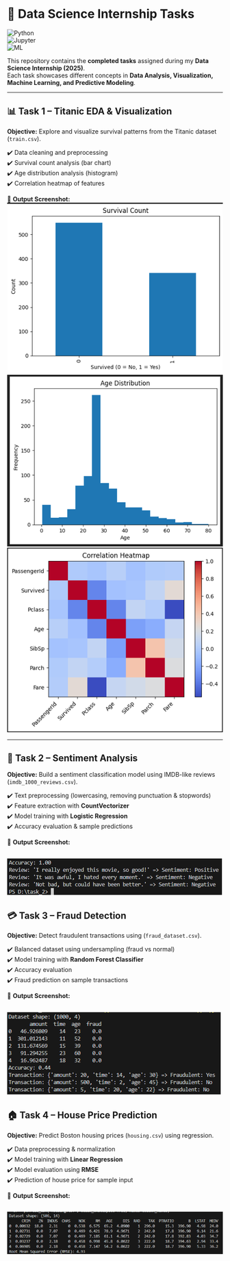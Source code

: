 # 🚀 Data Science Internship Tasks  

![Python](https://img.shields.io/badge/Python-3.8+-blue.svg)  
![Jupyter](https://img.shields.io/badge/Jupyter-Notebook-orange.svg)  
![ML](https://img.shields.io/badge/Machine%20Learning-ScikitLearn-green.svg)  

This repository contains the **completed tasks** assigned during my **Data Science Internship (2025)**.  
Each task showcases different concepts in **Data Analysis, Visualization, Machine Learning, and Predictive Modeling**.  

---

## 📊 Task 1 – Titanic EDA & Visualization  
**Objective:** Explore and visualize survival patterns from the Titanic dataset (`train.csv`).  

✔️ Data cleaning and preprocessing  
✔️ Survival count analysis (bar chart)  
✔️ Age distribution analysis (histogram)  
✔️ Correlation heatmap of features  

📸 **Output Screenshot:**  
![alt text](visuals/image.png)
![alt text](visuals/image-1.png)
![alt text](visuals/image-2.png)

---

## 📝 Task 2 – Sentiment Analysis  
**Objective:** Build a sentiment classification model using IMDB-like reviews (`imdb_1000_reviews.csv`).  

✔️ Text preprocessing (lowercasing, removing punctuation & stopwords)  
✔️ Feature extraction with **CountVectorizer**  
✔️ Model training with **Logistic Regression**  
✔️ Accuracy evaluation & sample predictions  

📸 **Output Screenshot:**  

![alt text](<visuals/Screenshot 2025-08-31 011954.png>)
---

## 💳 Task 3 – Fraud Detection  
**Objective:** Detect fraudulent transactions using (`fraud_dataset.csv`).  

✔️ Balanced dataset using undersampling (fraud vs normal)  
✔️ Model training with **Random Forest Classifier**  
✔️ Accuracy evaluation  
✔️ Fraud prediction on sample transactions  

📸 **Output Screenshot:**  

![alt text](<visuals/Screenshot 2025-08-31 012054.png>)
---

## 🏠 Task 4 – House Price Prediction  
**Objective:** Predict Boston housing prices (`housing.csv`) using regression.  

✔️ Data preprocessing & normalization  
✔️ Model training with **Linear Regression**  
✔️ Model evaluation using **RMSE**  
✔️ Prediction of house price for sample input  

📸 **Output Screenshot:**  

![alt text](<visuals/Screenshot 2025-08-31 012146.png>)
---


